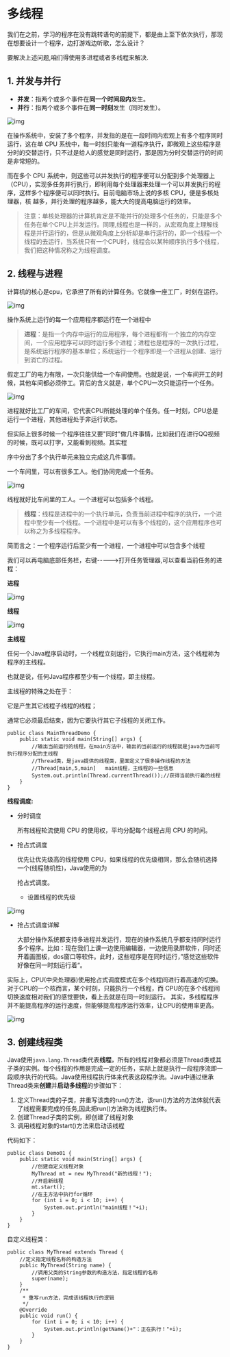 # 多线程

我们在之前，学习的程序在没有跳转语句的前提下，都是由上至下依次执行，那现在想要设计一个程序，边打游戏边听歌，怎么设计？

要解决上述问题,咱们得使用多进程或者多线程来解决.

## 1. 并发与并行

- **并发**：指两个或多个事件在**同一个时间段内**发生。
- **并行**：指两个或多个事件在**同一时刻**发生（同时发生）。

![img](1.1多线程.assets/wKgA3V_UcIiAL09kAAB3v39NLf4163.png)

在操作系统中，安装了多个程序，并发指的是在一段时间内宏观上有多个程序同时运行，这在单 CPU 系统中，每一时刻只能有一道程序执行，即微观上这些程序是分时的交替运行，只不过是给人的感觉是同时运行，那是因为分时交替运行的时间是非常短的。

而在多个 CPU 系统中，则这些可以并发执行的程序便可以分配到多个处理器上（CPU），实现多任务并行执行，即利用每个处理器来处理一个可以并发执行的程序，这样多个程序便可以同时执行。目前电脑市场上说的多核 CPU，便是多核处理器，核 越多，并行处理的程序越多，能大大的提高电脑运行的效率。

> 注意：单核处理器的计算机肯定是不能并行的处理多个任务的，只能是多个任务在单个CPU上并发运行。同理,线程也是一样的，从宏观角度上理解线程是并行运行的，但是从微观角度上分析却是串行运行的，即一个线程一个线程的去运行，当系统只有一个CPU时，线程会以某种顺序执行多个线程，我们把这种情况称之为线程调度。

## 2. 线程与进程

计算机的核心是cpu，它承担了所有的计算任务。它就像一座工厂，时刻在运行。

![img](1.1多线程.assets/wKgA3V_UcJmAT8zBABY3ofuyQ0Y251.png)

操作系统上运行的每一个应用程序都运行在一个进程中

> **进程**：是指一个内存中运行的应用程序，每个进程都有一个独立的内存空间，一个应用程序可以同时运行多个进程；进程也是程序的一次执行过程，是系统运行程序的基本单位；系统运行一个程序即是一个进程从创建、运行到消亡的过程。

假定工厂的电力有限，一次只能供给一个车间使用。也就是说，一个车间开工的时候，其他车间都必须停工。背后的含义就是，单个CPU一次只能运行一个任务。

![img](1.1多线程.assets/wKgA3V_UcKiAMzraABsUqnyzkxI278.png)

进程就好比工厂的车间，它代表CPU所能处理的单个任务。任一时刻，CPU总是运行一个进程，其他进程处于非运行状态。

但实际上很多时候一个程序往往又要"同时"做几件事情，比如我们在进行QQ视频的时候，既可以打字，又能看到视频。其实程

序中分出了多个执行单元来独立完成这几件事情。

一个车间里，可以有很多工人。他们协同完成一个任务。

![img](1.1多线程.assets/wKgA3V_UcLeAFppaACbxB4yTFO8009.png)

线程就好比车间里的工人。一个进程可以包括多个线程。

> **线程**：线程是进程中的一个执行单元，负责当前进程中程序的执行，一个进程中至少有一个线程。一个进程中是可以有多个线程的，这个应用程序也可以称之为多线程程序。

简而言之：一个程序运行后至少有一个进程，一个进程中可以包含多个线程

我们可以再电脑底部任务栏，右键----->打开任务管理器,可以查看当前任务的进程：

**进程**

![img](1.1多线程.assets/wKgA3V_UcMOAHMKcAAEUxdUu040075.png)

**线程**

![img](1.1多线程.assets/wKgA3V_UcMmAEkrRAAF4_MQQK40910.png)

**主线程**

任何一个Java程序启动时，一个线程立刻运行，它执行main方法，这个线程称为程序的主线程。

也就是说，任何Java程序都至少有一个线程，即主线程。

主线程的特殊之处在于：

它是产生其它线程子线程的线程；

通常它必须最后结束，因为它要执行其它子线程的关闭工作。

```
public class MainThreadDemo {
	public static void main(String[] args) {
		//输出当前运行的线程，在main方法中，输出的当前运行的线程就是java为当前可执行程序分配的主线程
		//Thread类，是java提供的线程类，里面定义了很多操作线程的方法
		//Thread[main,5,main]   main线程，主线程的一些信息 
		System.out.println(Thread.currentThread());//获得当前执行着的线程
	}
}
```

**线程调度:**

- 分时调度

  所有线程轮流使用 CPU 的使用权，平均分配每个线程占用 CPU 的时间。

- 抢占式调度

  优先让优先级高的线程使用 CPU，如果线程的优先级相同，那么会随机选择一个(线程随机性)，Java使用的为

  抢占式调度。

  - 设置线程的优先级

![img](1.1多线程.assets/wKgA3V_UcNOAEXMyABG61lGJYEg911.png)

- 抢占式调度详解

  大部分操作系统都支持多进程并发运行，现在的操作系统几乎都支持同时运行多个程序。比如：现在我们上课一边使用编辑器，一边使用录屏软件，同时还开着画图板，dos窗口等软件。此时，这些程序是在同时运行，”感觉这些软件好像在同一时刻运行着“。

实际上，CPU(中央处理器)使用抢占式调度模式在多个线程间进行着高速的切换。对于CPU的一个核而言，某个时刻，只能执行一个线程，而 CPU的在多个线程间切换速度相对我们的感觉要快，看上去就是在同一时刻运行。
其实，多线程程序并不能提高程序的运行速度，但能够提高程序运行效率，让CPU的使用率更高。

![img](1.1多线程.assets/wKgA3V_UcN6AIaRPABot1lNQqtk800.png)

## 3. 创建线程类

Java使用`java.lang.Thread`类代表**线程**，所有的线程对象都必须是Thread类或其子类的实例。每个线程的作用是完成一定的任务，实际上就是执行一段程序流即一段顺序执行的代码。Java使用线程执行体来代表这段程序流。Java中通过继承Thread类来**创建**并**启动多线程**的步骤如下：

1. 定义Thread类的子类，并重写该类的run()方法，该run()方法的方法体就代表了线程需要完成的任务,因此把run()方法称为线程执行体。
2. 创建Thread子类的实例，即创建了线程对象
3. 调用线程对象的start()方法来启动该线程

代码如下：

```
public class Demo01 {
	public static void main(String[] args) {
		//创建自定义线程对象
		MyThread mt = new MyThread("新的线程！");
		//开启新线程
		mt.start();
		//在主方法中执行for循环
		for (int i = 0; i < 10; i++) {
			System.out.println("main线程！"+i);
		}
	}
}
```

自定义线程类：

```
public class MyThread extends Thread {
	//定义指定线程名称的构造方法
	public MyThread(String name) {
		//调用父类的String参数的构造方法，指定线程的名称
		super(name);
	}
	/**
	 * 重写run方法，完成该线程执行的逻辑
	 */
	@Override
	public void run() {
		for (int i = 0; i < 10; i++) {
			System.out.println(getName()+"：正在执行！"+i);
		}
	}
}
```
